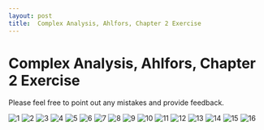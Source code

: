 ```yaml
---
layout: post
title:  Complex Analysis, Ahlfors, Chapter 2 Exercise
---
```


Complex Analysis, Ahlfors, Chapter 2 Exercise
===

Please feel free to point out any mistakes and provide feedback.

![1](https://github.com/jiheon0105/jiheon0105.github.io/assets/143495554/06893e8c-ac76-4fca-a95f-e8e384a01142)
![2](https://github.com/jiheon0105/jiheon0105.github.io/assets/143495554/e9730b23-9e50-42d0-8c97-f13c4dbdc13d)
![3](https://github.com/jiheon0105/jiheon0105.github.io/assets/143495554/032e994e-1fa2-4f99-a9cf-af5d0db00f81)
![4](https://github.com/jiheon0105/jiheon0105.github.io/assets/143495554/9fde0f6e-e57c-40e2-a04e-3963388f1d07)
![5](https://github.com/jiheon0105/jiheon0105.github.io/assets/143495554/4099943c-980a-4c4d-945e-ebd820edda56)
![6](https://github.com/jiheon0105/jiheon0105.github.io/assets/143495554/6f78e809-3169-4c97-8b84-9ce8f89c4094)
![7](https://github.com/jiheon0105/jiheon0105.github.io/assets/143495554/8c489041-a0f0-47ed-9ba3-49566fb54bed)
![8](https://github.com/jiheon0105/jiheon0105.github.io/assets/143495554/aa774000-8b01-4693-bf1d-175a6d09f92f)
![9](https://github.com/jiheon0105/jiheon0105.github.io/assets/143495554/3ad4a3f4-35a7-4e83-8d59-448126173df0)
![10](https://github.com/jiheon0105/jiheon0105.github.io/assets/143495554/7132f26c-e254-4f3d-85eb-5a2f7ce0777e)
![11](https://github.com/jiheon0105/jiheon0105.github.io/assets/143495554/9aa09d47-93e5-4527-a429-1a3fa8c0d689)
![12](https://github.com/jiheon0105/jiheon0105.github.io/assets/143495554/a0f28132-69e9-4458-8648-d9e0da0186e7)
![13](https://github.com/jiheon0105/jiheon0105.github.io/assets/143495554/ebbeced5-a1e2-4034-81c5-313142a0e88c)
![14](https://github.com/jiheon0105/jiheon0105.github.io/assets/143495554/5cb09eb4-e4c3-4069-a301-84c5da53f9f4)
![15](https://github.com/jiheon0105/jiheon0105.github.io/assets/143495554/0e961c2c-82e1-4d45-8444-1c2006ca1430)
![16](https://github.com/jiheon0105/jiheon0105.github.io/assets/143495554/21bbe0b9-2d5c-42f0-a55a-26d6109439a5)
